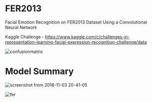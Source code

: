 # FER2013
Facial Emotion Recognition on FER2013 Dataset Using a Convolutional Neural Network

Kaggle Challenge - https://www.kaggle.com/c/challenges-in-representation-learning-facial-expression-recognition-challenge/data

![confusionmatrix](https://user-images.githubusercontent.com/28602282/47956084-d8186080-df64-11e8-9d07-c7eda5cf6697.png)

# Model Summary
![screenshot from 2018-11-03 20-41-05](https://user-images.githubusercontent.com/28602282/47959400-da9ca980-dfa8-11e8-8e21-c3a925c66ca0.png)

![fer](https://user-images.githubusercontent.com/28602282/48025417-91f80400-e100-11e8-8477-4773f6c090d4.png)
